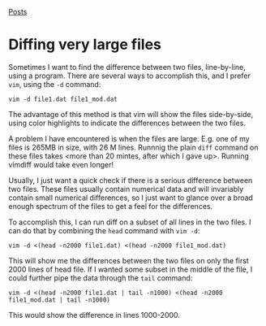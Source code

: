 [Posts](../blog.md.html)

# Diffing very large files

Sometimes I want to find the difference between two files, line-by-line, using a program.
There are several ways to accomplish this, and I prefer `vim`, using the `-d` command:

```
vim -d file1.dat file1_mod.dat
```

The advantage of this method is that vim will show the files side-by-side, using color
highlights to indicate the differences between the two files.

A problem I have encountered is when the files are large. E.g. one of my files is 
265MB in size, with 26 M lines. Runnnig the plain `diff` command on these files
takes <more than 20 mintes, after which I gave up>. Running vimdiff would take 
even longer!

Usually, I just want a quick check if there is a serious difference between two files.
These files usually contain numerical data and will invariably contain small numerical 
differences, so I just want to glance over a broad enough spectrum of the files to 
get a feel for the differences. 

To accomplish this, I can run diff on a subset of all
lines in the two files. I can do that by combining the `head` command with `vim -d`:

```
vim -d <(head -n2000 file1.dat) <(head -n2000 file1_mod.dat)
```
  
This will show me the differences between the two files on only the first 2000 lines
of head file. If I wanted some subset in the middle of the file, I could further pipe 
the data through the `tail` command:

```
vim -d <(head -n2000 file1.dat | tail -n1000) <(head -n2000 file1_mod.dat | tail -n1000)
```

This would show the difference in lines 1000-2000.
 
 
